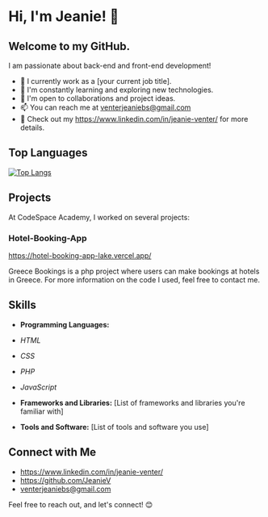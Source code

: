 # Hi, I'm Jeanie! 👋
## Welcome to my GitHub.

I am passionate about back-end and front-end development! 

- 💼 I currently work as a [your current job title].
- 🌱 I'm constantly learning and exploring new technologies.
- 👯 I'm open to collaborations and project ideas.
- 📫 You can reach me at venterjeaniebs@gmail.com
- 📄 Check out my https://www.linkedin.com/in/jeanie-venter/ for more details.

## Top Languages

[![Top Langs](https://github-readme-stats.vercel.app/api/top-langs/?username=JeanieV&layout=donut&theme=synthwave)](https://github.com/JeanieV/github-readme-stats)

## Projects

At CodeSpace Academy, I worked on several projects:

### Hotel-Booking-App

https://hotel-booking-app-lake.vercel.app/

Greece Bookings is a php project where users can make bookings at hotels in Greece. For more information on the code I used, feel free to contact me.


## Skills

- **Programming Languages:**
- *HTML*
- *CSS*
- *PHP*
- *JavaScript*
  
- **Frameworks and Libraries:** [List of frameworks and libraries you're familiar with]
- **Tools and Software:** [List of tools and software you use]


## Connect with Me

- https://www.linkedin.com/in/jeanie-venter/
- https://github.com/JeanieV
- venterjeaniebs@gmail.com

Feel free to reach out, and let's connect! 😊

